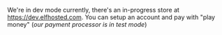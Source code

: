 We're in dev mode currently, there's an in-progress store at https://dev.elfhosted.com. You can setup an account and pay with "play money" (*our payment processor is in test mode*)